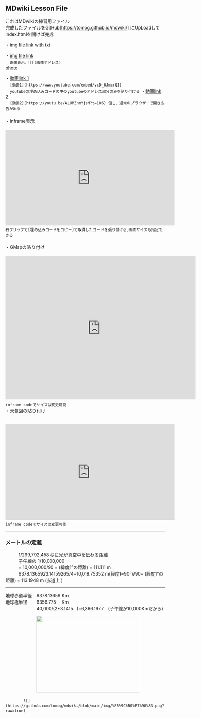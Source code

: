 <link href="markdown.css" rel="stylesheet"></link>

## MDwiki Lesson File
これはMDwikiの練習用ファイル  
完成したファイルをGitHub[https://tomog.github.io/mdwiki/] にUpLoadしてindex.htmlを開けば完成  

・[img file link with txt](img.md)   

・[img file link](2.md)  
　`画像表示:![](画像アドレス)`  
[photo](photo.md)  

・[動画link 1](https://www.youtube.com/embed/vcD_6JmcrQI)  
　`[動画1](https://www.youtube.com/embed/vcD_6JmcrQI)`  
　`youtubeの埋め込みコードの中のyoutubeのアドレス部分のみを貼り付ける`
・[動画link 2](https://youtu.be/ALUMZnmYjsM?t=106)  
　`[動画2](https://youtu.be/ALUMZnmYjsM?t=106) 但し、通常のブラウザーで開き広告が出る`  
　  
・inframe表示  
　<iframe width="533" height="300" src="https://www.youtube.com/embed/vcD_6JmcrQI" frameborder="0" allow="accelerometer; autoplay; clipboard-write; encrypted-media; gyroscope; picture-in-picture" allowfullscreen></iframe>  
`右クリックで[埋め込みコードをコピー]で取得したコードを張り付ける､画面サイズも指定できる`  
　  
・GMapの貼り付け  
　<iframe src="https://www.google.com/maps/embed?pb=!1m10!1m8!1m3!1d4141.244122463077!2d135.90279213472155!3d34.97291449894395!3m2!1i1024!2i768!4f13.1!5e0!3m2!1sja!2sjp!4v1612709954619!5m2!1sja!2sjp" width="600" height="450" frameborder="0" style="border:0;" allowfullscreen="" aria-hidden="false" tabindex="0"></iframe>
 　`inframe codeでサイズは変更可能`
　  
・天気図の貼り付け  

　<iframe width="533" height="300" src="https://embed.windy.com/embed2.html?lat=33.651&lon=134.077&detailLat=26.804&detailLon=133.365&width=400&height=300&zoom=5&level=surface&overlay=rain&product=ecmwf&menu=&message=true&marker=&calendar=now&pressure=true&type=map&location=coordinates&detail=&metricWind=default&metricTemp=default&radarRange=-1" frameborder="0"></iframe>
 　`inframe codeでサイズは変更可能`   

------------  
### メートルの定義 ###

　　　1/299,792,458 秒に光が真空中を伝わる距離  
　　　子午線の 1/10,000,000  
　　　=  10,000,000/90 =                                                                            (緯度1°の距離) = 111.111 m  
　　　6378.13659*2*3.14159265/4=10,018.75352 m(経度1~90°)/90= (経度1°の距離) = 113.1948 m (赤道上 )  

------------
地球赤道半径　6378.13659 Km  
地球極半径　　6356.775　 Km  
　　　　　　　40,000/(2*3.1415...)=6,366.1977　(子午線が10,000Kmだから)

　　　　　　　<img src=https://weblio.hs.llnwd.net/e7/img/dict/sgkdj/images/103070.jpg width=320 height=240>.  
       
            ![](https://github.com/tomog/mdwiki/blob/main/img/%E5%9C%B0%E7%90%83.png?raw=true)
